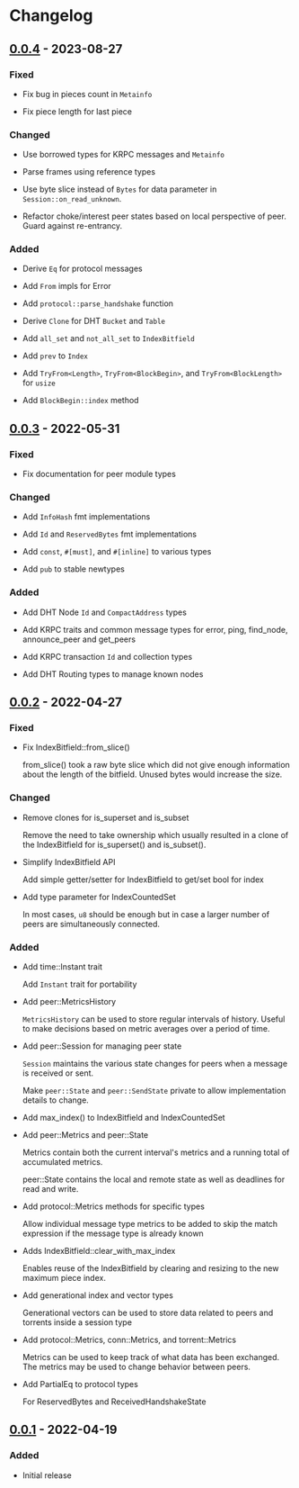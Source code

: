 # Changelog

## [0.0.4] - 2023-08-27

### Fixed

- Fix bug in pieces count in `Metainfo`

- Fix piece length for last piece

### Changed

- Use borrowed types for KRPC messages and `Metainfo`

- Parse frames using reference types

- Use byte slice instead of `Bytes` for data parameter in `Session::on_read_unknown`.

- Refactor choke/interest peer states based on local perspective of peer. Guard against re-entrancy.

### Added

- Derive `Eq` for protocol messages

- Add `From` impls for Error

- Add `protocol::parse_handshake` function

- Derive `Clone` for DHT `Bucket` and `Table`

- Add `all_set` and `not_all_set` to `IndexBitfield`

- Add `prev` to `Index`

- Add `TryFrom<Length>`, `TryFrom<BlockBegin>`, and `TryFrom<BlockLength>` for `usize`

- Add `BlockBegin::index` method

## [0.0.3] - 2022-05-31

### Fixed

- Fix documentation for peer module types

### Changed

- Add `InfoHash` fmt implementations

- Add `Id` and `ReservedBytes` fmt implementations

- Add `const`, `#[must]`, and `#[inline]` to various types

- Add `pub` to stable newtypes

### Added

- Add DHT Node `Id` and `CompactAddress` types

- Add KRPC traits and common message types for error, ping, find_node,
  announce_peer and get_peers

- Add KRPC transaction `Id` and collection types

- Add DHT Routing types to manage known nodes

## [0.0.2] - 2022-04-27

### Fixed

- Fix IndexBitfield::from_slice()

  from_slice() took a raw byte slice which did not give enough
  information about the length of the bitfield. Unused bytes would
  increase the size.

### Changed

- Remove clones for is_superset and is_subset

  Remove the need to take ownership which usually resulted in a clone of
  the IndexBitfield for is_superset() and is_subset().

- Simplify IndexBitfield API

  Add simple getter/setter for IndexBitfield to get/set bool for index

- Add type parameter for IndexCountedSet

  In most cases, `u8` should be enough but in case a larger number of
  peers are simultaneously connected.

### Added

- Add time::Instant trait

  Add `Instant` trait for portability

- Add peer::MetricsHistory

  `MetricsHistory` can be used to store regular intervals of history.
  Useful to make decisions based on metric averages over a period of
  time.

- Add peer::Session for managing peer state

  `Session` maintains the various state changes for peers when a message
  is received or sent.

  Make `peer::State` and `peer::SendState` private to allow
  implementation details to change.

- Add max_index() to IndexBitfield and IndexCountedSet

- Add peer::Metrics and peer::State

  Metrics contain both the current interval's metrics and a running
  total of accumulated metrics.

  peer::State contains the local and remote state as well as deadlines
  for read and write.

- Add protocol::Metrics methods for specific types

  Allow individual message type metrics to be added to skip the match
  expression if the message type is already known

- Adds IndexBitfield::clear_with_max_index

  Enables reuse of the IndexBitfield by clearing and resizing to the new
  maximum piece index.

- Add generational index and vector types

  Generational vectors can be used to store data related to peers and
  torrents inside a session type

- Add protocol::Metrics, conn::Metrics, and torrent::Metrics

  Metrics can be used to keep track of what data has been exchanged. The
  metrics may be used to change behavior between peers.

- Add PartialEq to protocol types

  For ReservedBytes and ReceivedHandshakeState

## [0.0.1] - 2022-04-19

### Added

- Initial release

[Unreleased]: https://github.com/bluk/cloudburst/compare/v0.0.4...HEAD
[0.0.4]: https://github.com/bluk/cloudburst/compare/v0.0.3...v0.0.4
[0.0.3]: https://github.com/bluk/cloudburst/compare/v0.0.2...v0.0.3
[0.0.2]: https://github.com/bluk/cloudburst/compare/v0.0.1...v0.0.2
[0.0.1]: https://github.com/bluk/cloudburst/releases/tag/v0.0.1